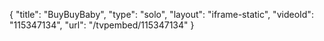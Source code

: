 {
    "title": "BuyBuyBaby",
    "type": "solo",
    "layout": "iframe-static",
    "videoId": "115347134",
    "url": "\/tvpembed\/115347134"
}